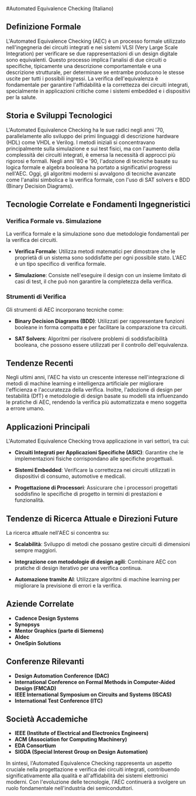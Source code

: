 #Automated Equivalence Checking (Italiano)

## Definizione Formale

L'Automated Equivalence Checking (AEC) è un processo formale utilizzato nell'ingegneria dei circuiti integrati e nei sistemi VLSI (Very Large Scale Integration) per verificare se due rappresentazioni di un design digitale sono equivalenti. Questo processo implica l'analisi di due circuiti o specifiche, tipicamente una descrizione comportamentale e una descrizione strutturale, per determinare se entrambe producono le stesse uscite per tutti i possibili ingressi. La verifica dell'equivalenza è fondamentale per garantire l'affidabilità e la correttezza dei circuiti integrati, specialmente in applicazioni critiche come i sistemi embedded e i dispositivi per la salute.

## Storia e Sviluppi Tecnologici

L'Automated Equivalence Checking ha le sue radici negli anni '70, parallelamente allo sviluppo dei primi linguaggi di descrizione hardware (HDL) come VHDL e Verilog. I metodi iniziali si concentravano principalmente sulla simulazione e sui test fisici, ma con l'aumento della complessità dei circuiti integrati, è emersa la necessità di approcci più rigorosi e formali. Negli anni '80 e '90, l'adozione di tecniche basate su logica formale e algebra booleana ha portato a significativi progressi nell'AEC. Oggi, gli algoritmi moderni si avvalgono di tecniche avanzate come l'analisi simbolica e la verifica formale, con l'uso di SAT solvers e BDD (Binary Decision Diagrams).

## Tecnologie Correlate e Fondamenti Ingegneristici

### Verifica Formale vs. Simulazione

La verifica formale e la simulazione sono due metodologie fondamentali per la verifica dei circuiti. 

- **Verifica Formale**: Utilizza metodi matematici per dimostrare che le proprietà di un sistema sono soddisfatte per ogni possibile stato. L'AEC è un tipo specifico di verifica formale.
  
- **Simulazione**: Consiste nell'eseguire il design con un insieme limitato di casi di test, il che può non garantire la completezza della verifica.

### Strumenti di Verifica

Gli strumenti di AEC incorporano tecniche come:

- **Binary Decision Diagrams (BDD)**: Utilizzati per rappresentare funzioni booleane in forma compatta e per facilitare la comparazione tra circuiti.
  
- **SAT Solvers**: Algoritmi per risolvere problemi di soddisfacibilità booleana, che possono essere utilizzati per il controllo dell'equivalenza.

## Tendenze Recenti

Negli ultimi anni, l'AEC ha visto un crescente interesse nell'integrazione di metodi di machine learning e intelligenza artificiale per migliorare l'efficienza e l'accuratezza della verifica. Inoltre, l'adozione di design per testabilità (DfT) e metodologie di design basate su modelli sta influenzando le pratiche di AEC, rendendo la verifica più automatizzata e meno soggetta a errore umano.

## Applicazioni Principali

L'Automated Equivalence Checking trova applicazione in vari settori, tra cui:

- **Circuiti Integrati per Applicazioni Specifiche (ASIC)**: Garantire che le implementazioni fisiche corrispondano alle specifiche progettuali.
  
- **Sistemi Embedded**: Verificare la correttezza nei circuiti utilizzati in dispositivi di consumo, automotive e medicali.

- **Progettazione di Processori**: Assicurare che i processori progettati soddisfino le specifiche di progetto in termini di prestazioni e funzionalità.

## Tendenze di Ricerca Attuale e Direzioni Future

La ricerca attuale nell'AEC si concentra su:

- **Scalabilità**: Sviluppo di metodi che possano gestire circuiti di dimensioni sempre maggiori.
  
- **Integrazione con metodologie di design agili**: Combinare AEC con pratiche di design iterativo per una verifica continua.

- **Automazione tramite AI**: Utilizzare algoritmi di machine learning per migliorare la previsione di errori e la verifica.

## Aziende Correlate

- **Cadence Design Systems**
- **Synopsys**
- **Mentor Graphics (parte di Siemens)**
- **Aldec**
- **OneSpin Solutions**

## Conferenze Rilevanti

- **Design Automation Conference (DAC)**
- **International Conference on Formal Methods in Computer-Aided Design (FMCAD)**
- **IEEE International Symposium on Circuits and Systems (ISCAS)**
- **International Test Conference (ITC)**

## Società Accademiche

- **IEEE (Institute of Electrical and Electronics Engineers)**
- **ACM (Association for Computing Machinery)**
- **EDA Consortium**
- **SIGDA (Special Interest Group on Design Automation)**

In sintesi, l'Automated Equivalence Checking rappresenta un aspetto cruciale nella progettazione e verifica dei circuiti integrati, contribuendo significativamente alla qualità e all'affidabilità dei sistemi elettronici moderni. Con l'evoluzione delle tecnologie, l'AEC continuerà a svolgere un ruolo fondamentale nell'industria dei semiconduttori.